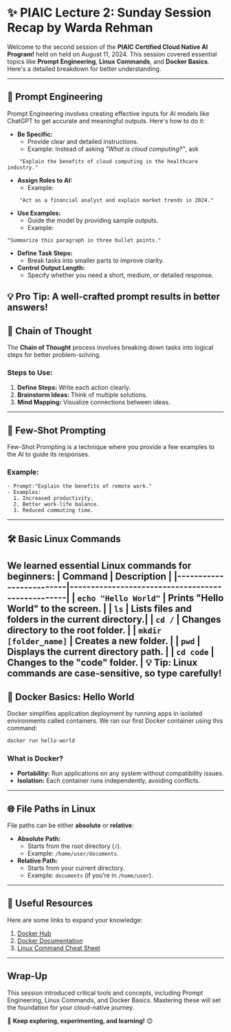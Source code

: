 # ✨ PIAIC Lecture 2: Sunday Session Recap by Warda Rehman
Welcome to the second session of the **PIAIC Certified Cloud Native AI Program!** held on held on August 11, 2024. This session covered essential topics like **Prompt Engineering**, **Linux Commands**, and **Docker Basics**. Here's a detailed breakdown for better understanding.

---
## 🧠 Prompt Engineering
Prompt Engineering involves creating effective inputs for AI models like ChatGPT to get accurate and meaningful outputs. Here's how to do it:
- **Be Specific:**
  - Provide clear and detailed instructions.
  - Example:
    Instead of asking *"What is cloud computing?"*, ask
```plaintext
    "Explain the benefits of cloud computing in the healthcare industry."
 ```
- **Assign Roles to AI:**
  - Example:
```plaintext
    "Act as a financial analyst and explain market trends in 2024."
 ```
- **Use Examples:**
  - Guide the model by providing sample outputs.
  - Example:
```plaintext
"Summarize this paragraph in three bullet points."
 ```
- **Define Task Steps:**
  - Break tasks into smaller parts to improve clarity.
- **Control Output Length:**
  - Specify whether you need a short, medium, or detailed response.
 
💡 **Pro Tip:** A well-crafted prompt results in better answers!
---
## 🔗 Chain of Thought
The **Chain of Thought** process involves breaking down tasks into logical steps for better problem-solving.
### Steps to Use:
1. **Define Steps:** Write each action clearly.
2. **Brainstorm Ideas:** Think of multiple solutions.
3. **Mind Mapping:** Visualize connections between ideas.
---
## 🎯 Few-Shot Prompting
Few-Shot Prompting is a technique where you provide a few examples to the AI to guide its responses.
### Example:
```plaintext
- Prompt:"Explain the benefits of remote work."
- Examples:
  1. Increased productivity.
  2. Better work-life balance.
  3. Reduced commuting time.
 ```
---
## 🛠️ Basic Linux Commands
We learned essential Linux commands for beginners:
| Command                 | Description                                      |
|-------------------------|--------------------------------------------------|
| `echo "Hello World"`    | Prints "Hello World" to the screen.              |
| `ls`                    | Lists files and folders in the current directory.|
| `cd /`                  | Changes directory to the root folder.           |
| `mkdir [folder_name]`   | Creates a new folder.                            |
| `pwd`                   | Displays the current directory path.            |
| `cd code`               | Changes to the "code" folder.                    |
💡 **Tip:** Linux commands are case-sensitive, so type carefully!
---
## 🐳 Docker Basics: Hello World
Docker simplifies application deployment by running apps in isolated environments called containers. We ran our first Docker container using this command:
```bash
docker run hello-world
```
### What is Docker?
- **Portability:** Run applications on any system without compatibility issues.
- **Isolation:** Each container runs independently, avoiding conflicts.
---
## 🌐 File Paths in Linux
File paths can be either **absolute** or **relative**:
- **Absolute Path:**
  - Starts from the root directory (`/`).
  - Example: `/home/user/documents`.
- **Relative Path:**
  - Starts from your current directory.
  - Example: `documents` (if you’re in `/home/user`).
---
## 🔗 Useful Resources
Here are some links to expand your knowledge:
1. [Docker Hub](https://hub.docker.com/)
2. [Docker Documentation](https://docs.docker.com/)
3. [Linux Command Cheat Sheet](https://linuxcommand.org/)
---
## Wrap-Up
This session introduced critical tools and concepts, including Prompt Engineering, Linux Commands, and Docker Basics. Mastering these will set the foundation for your cloud-native journey.

🚀 **Keep exploring, experimenting, and learning!** 😊
